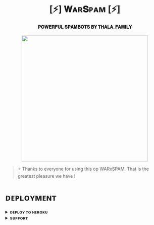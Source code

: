 <h1 align="center"><b>[⚡] 𝐖ᴀʀ𝐒ᴘᴀᴍ [⚡]</b></h1>

<h4 align="center">  𝐏𝐎𝐖𝐄𝐑𝐅𝐔𝐋 𝐒𝐏𝐀𝐌𝐁𝐎𝐓𝐒 𝐁𝐘 𝐓𝐇𝐀𝐋𝐀_𝐅𝐀𝐌𝐈𝐋𝐘 </h4>

<p align="center"><a href="https://t.me/PyXen"><img src="https://telegra.ph/file/97d07f26d1322ed3461b6.jpg" width="400"></a></p>


> ⭐️ Thanks to everyone for using this op WARxSPAM. That is the greatest pleasure we have !


# ᴅᴇᴘʟᴏʏᴍᴇɴᴛ


<details>
<summary><b>ᴅᴇᴘʟᴏʏ ᴛᴏ ʜᴇʀᴏᴋᴜ</b></summary>
<br>

[![Deploy](https://www.herokucdn.com/deploy/button.svg)](https://dashboard.heroku.com/new?template=https://github.com/devyanshuh/-_-7)

</details>


<details>
<summary><b>sᴜᴘᴘᴏʀᴛ</b></summary>
<br>

<a href="https://t.me/thala_elclassico_07"><img src="https://img.shields.io/badge/Join-Telegram%20Channel-red.svg?logo=Telegram"></a>

</details>
